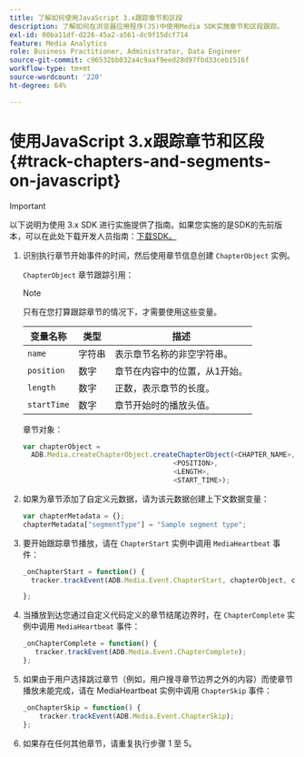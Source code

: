 ```yaml
---
title: 了解如何使用JavaScript 3.x跟踪章节和区段
description: 了解如何在浏览器应用程序(JS)中使用Media SDK实施章节和区段跟踪。
exl-id: 00ba11df-d226-45a2-a561-dc9f15dcf714
feature: Media Analytics
role: Business Practitioner, Administrator, Data Engineer
source-git-commit: c96532bb032a4c9aaf9eed28d97fbd33ceb1516f
workflow-type: tm+mt
source-wordcount: '220'
ht-degree: 64%

---
```


# 使用JavaScript 3.x跟踪章节和区段{#track-chapters-and-segments-on-javascript}

>[!IMPORTANT]
>
>以下说明为使用 3.x SDK 进行实施提供了指南。如果您实施的是SDK的先前版本，可以在此处下载开发人员指南：[下载SDK。](/help/sdk-implement/download-sdks.md)

1. 识别执行章节开始事件的时间，然后使用章节信息创建 `ChapterObject` 实例。

   `ChapterObject` 章节跟踪引用：

   >[!NOTE]
   >
   >只有在您打算跟踪章节的情况下，才需要使用这些变量。

   | 变量名称 | 类型 | 描述 |
   | --- | --- | --- |
   | `name` | 字符串 | 表示章节名称的非空字符串。 |
   | `position` | 数字 | 章节在内容中的位置，从1开始。 |
   | `length` | 数字 | 正数，表示章节的长度。 |
   | `startTime` | 数字 | 章节开始时的播放头值。 |

   章节对象：

   ```js
   var chapterObject =
     ADB.Media.createChapterObject.createChapterObject(<CHAPTER_NAME>,
                                        <POSITION>,
                                        <LENGTH>,
                                        <START_TIME>);
   ```

1. 如果为章节添加了自定义元数据，请为该元数据创建上下文数据变量：

   ```js
   var chapterMetadata = {};
   chapterMetadata["segmentType"] = "Sample segment type";
   ```

1. 要开始跟踪章节播放，请在 `ChapterStart` 实例中调用 `MediaHeartbeat` 事件：

   ```js
   _onChapterStart = function() {
     tracker.trackEvent(ADB.Media.Event.ChapterStart, chapterObject, chapterMetadata);
   
   };
   ```

1. 当播放到达您通过自定义代码定义的章节结尾边界时，在 `ChapterComplete` 实例中调用 `MediaHeartbeat` 事件：

   ```js
   _onChapterComplete = function() {
      tracker.trackEvent(ADB.Media.Event.ChapterComplete);
   };
   ```

1. 如果由于用户选择跳过章节（例如，用户搜寻章节边界之外的内容）而使章节播放未能完成，请在 MediaHeartbeat 实例中调用 `ChapterSkip` 事件：

   ```js
   _onChapterSkip = function() {
       tracker.trackEvent(ADB.Media.Event.ChapterSkip);
   };
   ```

1. 如果存在任何其他章节，请重复执行步骤 1 至 5。
